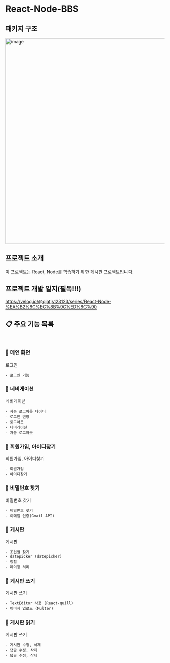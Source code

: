 # React-Node-BBS
## 패키지 구조
<img width="650" alt="image" src="https://github.com/qjatjs123123/Spring_notice_board/assets/74814641/a9a1ed60-1d16-4072-a167-78a4693b821c">

## 프로젝트 소개
이 프로젝트는 React, Node를 학습하기 위한 게시판 프로젝트입니다.

## 프로젝트 개발 일지(필독!!!)
https://velog.io/@qjatjs123123/series/React-Node-%EA%B2%8C%EC%8B%9C%ED%8C%90

## 📋 주요 기능 목록

<br>

###  🚩 메인 화면
로그인
```
- 로그인 기능

 ``` 
 ###  🚩 네비게이션
네비게이션
```
- 자동 로그아웃 타이머
- 로그인 연장
- 로그아웃
- 네비게이션
- 자동 로그아웃
 ``` 

  ###  🚩 회원가입, 아이디찾기
회원가입, 아이디찾기
```
- 회원가입
- 아이디찾기
 ``` 

   ###  🚩 비밀번호 찾기
비밀번호 찾기
```
- 비밀번호 찾기
- 이메일 인증(Gmail API)
 ``` 

 ###  🚩 게시판
게시판
```
- 조건별 찾기
- datepicker (datepicker)
- 정렬
- 페이징 처리

 ``` 

  ###  🚩 게시판 쓰기
게시판 쓰기
```
- TextEditor 사용 (React-quill)
- 이미지 업로드 (Multer)
 ``` 

   ###  🚩 게시판 읽기
게시판 쓰기
```
- 게시판 수정, 삭제 
- 댓글 수정, 삭제
- 답글 수정, 삭제
 ``` 